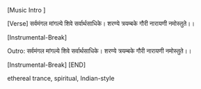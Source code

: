 [Music Intro ]

[Verse]
सर्वमंगल मांगल्ये 
शिवे सर्वार्थसाधिके। 
शरण्ये त्रयम्बके गौरी 
नारायणी नमोस्तुते।।


[Instrumental-Break]

Outro:
सर्वमंगल मांगल्ये 
शिवे सर्वार्थसाधिके। 
शरण्ये त्रयम्बके गौरी 
नारायणी नमोस्तुते।।

[Instrumental-Break]
[END]

ethereal trance, spiritual, Indian-style 

